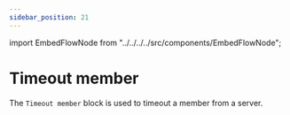```yaml
---
sidebar_position: 21
---
```


import EmbedFlowNode from "../../../../src/components/EmbedFlowNode";

# Timeout member

The `Timeout member` block is used to timeout a member from a server.

<EmbedFlowNode type="action_member_timeout" />
